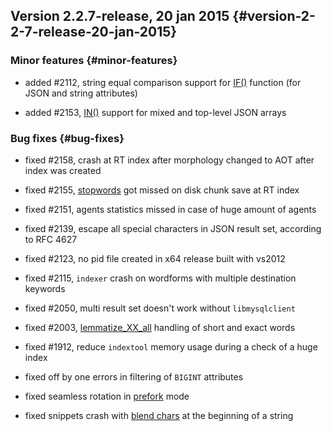 ## Version 2.2.7-release, 20 jan 2015 {#version-2-2-7-release-20-jan-2015}

### Minor features {#minor-features}

*   added #2112, string equal comparison support for [IF()](../5_searching/expressions,_functions,_and_operators/comparison_functions.md#expr-func-if) function (for JSON and string attributes)

*   added #2153, [IN()](../5_searching/expressions,_functions,_and_operators/comparison_functions.md#expr-func-in) support for mixed and top-level JSON arrays

### Bug fixes {#bug-fixes}

*   fixed #2158, crash at RT index after morphology changed to AOT after index was created

*   fixed #2155, [stopwords](../index_configuration_options/stopwords.md) got missed on disk chunk save at RT index

*   fixed #2151, agents statistics missed in case of huge amount of agents

*   fixed #2139, escape all special characters in JSON result set, according to RFC 4627

*   fixed #2123, no pid file created in x64 release built with vs2012

*   fixed #2115, `indexer` crash on wordforms with multiple destination keywords

*   fixed #2050, multi result set doesn&#039;t work without `libmysqlclient`

*   fixed #2003, [lemmatize_XX_all](../index_configuration_options/morphology.md) handling of short and exact words

*   fixed #1912, reduce `indextool` memory usage during a check of a huge index

*   fixed off by one errors in filtering of `BIGINT` attributes

*   fixed seamless rotation in [prefork](../searchd_program_configuration_options/workers.md) mode

*   fixed snippets crash with [blend chars](../index_configuration_options/blendchars.md) at the beginning of a string